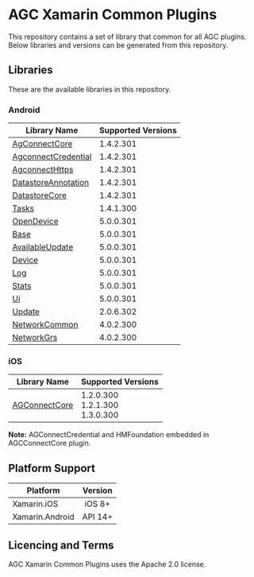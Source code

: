 # AGC Xamarin Common Plugins

This repository contains a set of library that common for all AGC plugins. Below libraries and versions can be generated from this repository.

## Libraries

These are the available libraries in this repository.

### Android

| Library Name  | Supported Versions |
|--------| -----|
| [AgConnectCore](./android/agconnect-core)   | 1.4.2.301 |
| [AgconnectCredential](./android/agconnect-credential) | 1.4.2.301 |
| [AgconnectHttps](./android/agconnect-https)  | 1.4.2.301 |
| [DatastoreAnnotation](./android/datastore-annotation)  | 1.4.2.301|
| [DatastoreCore](./dtatstore-core) | 1.4.2.301 |
| [Tasks](./android/tasks)  | 1.4.1.300 |
| [OpenDevice](./android/opendevice) | 5.0.0.301 |
| [Base](./android/base)  | 5.0.0.301   |
| [AvailableUpdate](./android/availableupdate)  | 5.0.0.301   |
| [Device](./android/device) | 5.0.0.301 |
| [Log](./android/log) | 5.0.0.301 |
| [Stats](./android/stats) | 5.0.0.301 |
| [Ui](./android/ui)  | 5.0.0.301 |
| [Update](./android/update) | 2.0.6.302 |
| [NetworkCommon](./android/network-common)  | 4.0.2.300  |
| [NetworkGrs](./android/network-grs)  | 4.0.2.300 |

### iOS

| Library Name  | Supported Versions |
|--------|-----|
| [AGConnectCore](./ios/agconnect-core)   | 1.2.0.300 <br> 1.2.1.300 <br> 1.3.0.300|

**Note:** AGConnectCredential and HMFoundation embedded in AGCConnectCore plugin.

## Platform Support

|Platform|Version|
| ------------------- | :------------------: |
|Xamarin.iOS|iOS 8+| 
|Xamarin.Android|API 14+| 


## Licencing and Terms


AGC Xamarin Common Plugins uses the Apache 2.0 license.


